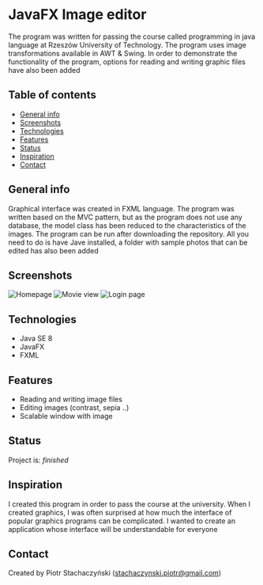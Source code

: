 

# JavaFX Image editor 
The program was written for passing the course called programming in java language at Rzeszów University of Technology. The program uses image transformations available in AWT & Swing. In order to demonstrate the functionality of the program, options for reading and writing graphic files have also been added

## Table of contents
* [General info](#general-info)
* [Screenshots](#screenshots)
* [Technologies](#technologies)
* [Features](#features)
* [Status](#status)
* [Inspiration](#inspiration)
* [Contact](#contact)

## General info
Graphical interface was created in FXML language. The program was written based on the MVC pattern, but as the program does not use any database, the model class has been reduced to the characteristics of the images. The program can be run after downloading the repository. All you need to do is have Jave installed, a folder with sample photos that can be edited has also been added

## Screenshots
![Homepage](http://oi65.tinypic.com/2qn5ahe.jpg)
![Movie view](http://oi63.tinypic.com/in7ig8.jpg)
![Login page](http://oi68.tinypic.com/2zoek1y.jpg)

## Technologies
* Java SE 8 
* JavaFX 
* FXML

## Features
* Reading and writing image files
* Editing images (contrast, sepia ..)
* Scalable window with image

## Status
Project is: _finished_ 

## Inspiration
I created this program in order to pass the course at the university. When I created graphics, I was often surprised at how much the interface of popular graphics programs can be complicated. I wanted to create an application whose interface will be understandable for everyone

## Contact
Created by Piotr Stachaczyński (stachaczynski.piotr@gmail.com) 
